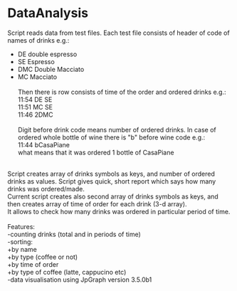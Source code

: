 DataAnalysis
============

Script reads data from test files. Each test file consists of header of code of names of drinks e.g.:<br>
- DE double espresso<br>
- SE Espresso<br>
- DMC Double Macciato<br>
- MC Macciato<br><br>
Then there is row consists of time of the order and ordered drinks e.g.:<br>
11:54 DE SE<br>
11:51 MC SE<br>
11:46 2DMC<br><br>
Digit before drink code means number of ordered drinks. In case of ordered whole bottle of wine there is "b" before wine code e.g.:<br>
11:44 bCasaPiane<br>
what means that it was ordered 1 bottle of CasaPiane<br><br>

Script creates array of drinks symbols as keys, and number of ordered drinks as values. Script gives quick, short report which says how many drinks was ordered/made.<br>
Current script creates also second array of drinks symbols as keys, and then creates array of time of order for each drink (3-d array).<br>
It allows to check how many drinks was ordered in particular period of time.<br>
<br>
Features:<br>
-counting drinks (total and in periods of time)<br>
-sorting:<br>
	+by name <br>
	+by type (coffee or not)<br>
	+by time of order<br>
	+by type of coffee (latte, cappucino etc)<br>
-data visualisation using JpGraph version 3.5.0b1


